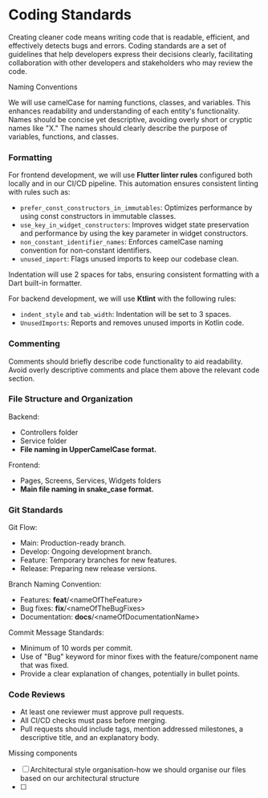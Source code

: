 # **Coding Standards**

Creating cleaner code means writing code that is readable, efficient, and effectively detects bugs and errors. Coding standards are a set of guidelines that help developers express their decisions clearly, facilitating collaboration with other developers and stakeholders who may review the code.

Naming Conventions

We will use camelCase for naming functions, classes, and variables. This enhances readability and understanding of each entity's functionality. Names should be concise yet descriptive, avoiding overly short or cryptic names like "X." The names should clearly describe the purpose of variables, functions, and classes.

### Formatting

For frontend development, we will use **Flutter linter rules** configured both locally and in our CI/CD pipeline. This automation ensures consistent linting with rules such as:

* `prefer_const_constructors_in_immutables`: Optimizes performance by using const constructors in immutable classes.  
* `use_key_in_widget_constructors`: Improves widget state preservation and performance by using the key parameter in widget constructors.  
* `non_constant_identifier_names`: Enforces camelCase naming convention for non-constant identifiers.  
* `unused_import`: Flags unused imports to keep our codebase clean.

Indentation will use 2 spaces for tabs, ensuring consistent formatting with a Dart built-in formatter.

For backend development, we will use **Ktlint** with the following rules:

* `indent_style` and `tab_width`: Indentation will be set to 3 spaces.  
* `UnusedImports`: Reports and removes unused imports in Kotlin code.

### Commenting

Comments should briefly describe code functionality to aid readability. Avoid overly descriptive comments and place them above the relevant code section.

### File Structure and Organization

Backend:

* Controllers folder  
* Service folder  
* **File naming in UpperCamelCase format.**

Frontend:

* Pages, Screens, Services, Widgets folders  
* **Main file naming in snake\_case format.**

### Git Standards

Git Flow:

* Main: Production-ready branch.  
* Develop: Ongoing development branch.  
* Feature: Temporary branches for new features.  
* Release: Preparing new release versions.

Branch Naming Convention:

* Features: **feat**/\<nameOfTheFeature\>  
* Bug fixes: **fix**/\<nameOfTheBugFixes\>  
* Documentation: **docs**/\<nameOfDocumentationName\>

Commit Message Standards:

* Minimum of 10 words per commit.  
* Use of  "Bug" keyword for minor fixes with the feature/component name that was fixed.  
* Provide a clear explanation of changes, potentially in bullet points.

### Code Reviews

* At least one reviewer must approve pull requests.  
* All CI/CD checks must pass before merging.  
* Pull requests should include tags, mention addressed milestones, a descriptive title, and an explanatory body.

Missing components 

- [ ] Architectural style organisation-how we should organise our files based on our architectural structure  
- [ ] 